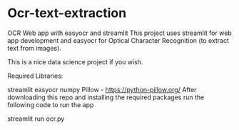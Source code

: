 # Ocr-text-extraction


OCR Web app with easyocr and streamlit
This project uses streamlit for web app development and easyocr for Optical Character Recognition (to extract text from images).

This is a nice data science project if you wish.

Required Libraries:

streamlit
easyocr
numpy
Pillow - https://python-pillow.org/
After downloading this repo and installing the required packages run the following code to run the app

streamlit run ocr.py
